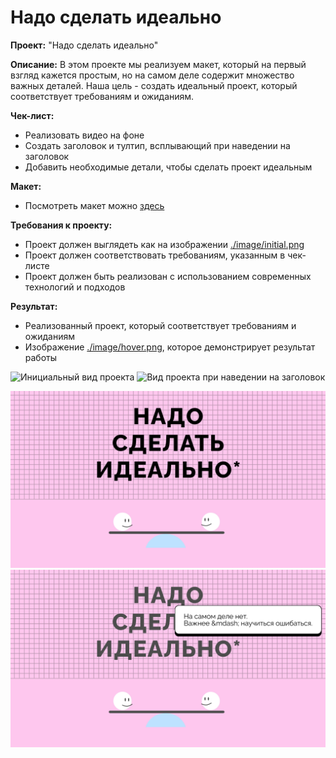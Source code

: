 # Надо сделать идеально

**Проект:** "Надо сделать идеально"

**Описание:** В этом проекте мы реализуем макет, который на первый взгляд кажется простым, но на самом деле содержит множество важных деталей. Наша цель - создать идеальный проект, который соответствует требованиям и ожиданиям.

**Чек-лист:**

- Реализовать видео на фоне
- Создать заголовок и тултип, всплывающий при наведении на заголовок
- Добавить необходимые детали, чтобы сделать проект идеальным

**Макет:**

- Посмотреть макет можно [здесь](https://www.figma.com/file/8oKbCdYbLgfDehpQNJEoMS/%233-%D0%9D%D0%B0%D0%B4%D0%BE-%D1%81%D0%B4%D0%B5%D0%BB%D0%B0%D1%82%D1%8C-%D0%B8%D0%B4%D0%B5%D0%B0%D0%BB%D1%8C%D0%BD%D0%BE?node-id=0-1)

**Требования к проекту:**

- Проект должен выглядеть как на изображении [./image/initial.png](./image/initial.png)
- Проект должен соответствовать требованиям, указанным в чек-листе
- Проект должен быть реализован с использованием современных технологий и подходов

**Результат:**

- Реализованный проект, который соответствует требованиям и ожиданиям
- Изображение [./image/hover.png](./image/hover.png), которое демонстрирует результат работы

![Инициальный вид проекта](src/image/initial.png)
![Вид проекта при наведении на заголовок](src/image/hover.png)

![Инициальный вид проекта](images/initial.png)
![Вид проекта при наведении на заголовок](images/hover.png)
